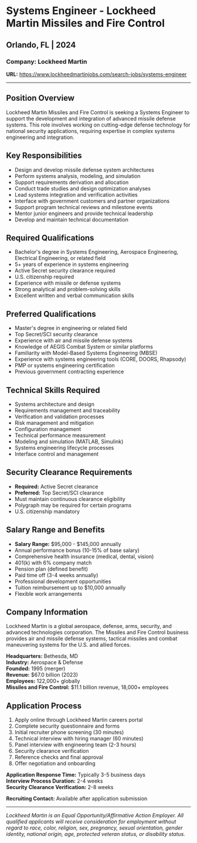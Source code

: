# Systems Engineer - Lockheed Martin Missiles and Fire Control
## Orlando, FL | 2024

### Company: Lockheed Martin
**URL:** https://www.lockheedmartinjobs.com/search-jobs/systems-engineer

---

## Position Overview

Lockheed Martin Missiles and Fire Control is seeking a Systems Engineer to support the development and integration of advanced missile defense systems. This role involves working on cutting-edge defense technology for national security applications, requiring expertise in complex systems engineering and integration.

## Key Responsibilities

- Design and develop missile defense system architectures
- Perform systems analysis, modeling, and simulation
- Support requirements derivation and allocation
- Conduct trade studies and design optimization analyses
- Lead systems integration and verification activities
- Interface with government customers and partner organizations
- Support program technical reviews and milestone events
- Mentor junior engineers and provide technical leadership
- Develop and maintain technical documentation

## Required Qualifications

- Bachelor's degree in Systems Engineering, Aerospace Engineering, Electrical Engineering, or related field
- 5+ years of experience in systems engineering
- Active Secret security clearance required
- U.S. citizenship required
- Experience with missile or defense systems
- Strong analytical and problem-solving skills
- Excellent written and verbal communication skills

## Preferred Qualifications

- Master's degree in engineering or related field
- Top Secret/SCI security clearance
- Experience with air and missile defense systems
- Knowledge of AEGIS Combat System or similar platforms
- Familiarity with Model-Based Systems Engineering (MBSE)
- Experience with systems engineering tools (CORE, DOORS, Rhapsody)
- PMP or systems engineering certification
- Previous government contracting experience

## Technical Skills Required

- Systems architecture and design
- Requirements management and traceability
- Verification and validation processes
- Risk management and mitigation
- Configuration management
- Technical performance measurement
- Modeling and simulation (MATLAB, Simulink)
- Systems engineering lifecycle processes
- Interface control and management

## Security Clearance Requirements

- **Required:** Active Secret clearance
- **Preferred:** Top Secret/SCI clearance
- Must maintain continuous clearance eligibility
- Polygraph may be required for certain programs
- U.S. citizenship mandatory

## Salary Range and Benefits

- **Salary Range:** $95,000 - $145,000 annually
- Annual performance bonus (10-15% of base salary)
- Comprehensive health insurance (medical, dental, vision)
- 401(k) with 6% company match
- Pension plan (defined benefit)
- Paid time off (3-4 weeks annually)
- Professional development opportunities
- Tuition reimbursement up to $10,000 annually
- Flexible work arrangements

## Company Information

Lockheed Martin is a global aerospace, defense, arms, security, and advanced technologies corporation. The Missiles and Fire Control business provides air and missile defense systems, tactical missiles and combat maneuvering systems for the U.S. and allied forces.

**Headquarters:** Bethesda, MD  
**Industry:** Aerospace & Defense  
**Founded:** 1995 (merger)  
**Revenue:** $67.0 billion (2023)  
**Employees:** 122,000+ globally  
**Missiles and Fire Control:** $11.1 billion revenue, 18,000+ employees

## Application Process

1. Apply online through Lockheed Martin careers portal
2. Complete security questionnaire and forms
3. Initial recruiter phone screening (30 minutes)
4. Technical interview with hiring manager (60 minutes)
5. Panel interview with engineering team (2-3 hours)
6. Security clearance verification
7. Reference checks and final approval
8. Offer negotiation and onboarding

**Application Response Time:** Typically 3-5 business days  
**Interview Process Duration:** 2-4 weeks  
**Security Clearance Verification:** 2-8 weeks

**Recruiting Contact:** Available after application submission

---

*Lockheed Martin is an Equal Opportunity/Affirmative Action Employer. All qualified applicants will receive consideration for employment without regard to race, color, religion, sex, pregnancy, sexual orientation, gender identity, national origin, age, protected veteran status, or disability status.*